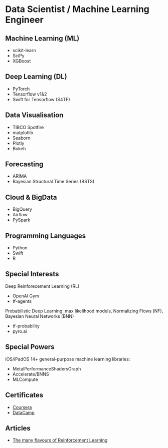 # Data Scientist / Machine Learning Engineer

## Machine Learning (ML)
* scikit-learn
* SciPy
* XGBoost

## Deep Learning (DL)
* PyTorch
* Tensorflow v1&2
* Swift for Tensorflow (S4TF)

## Data Visualisation
* TIBCO Spotfire
* matplotlib
* Seaborn
* Plotly
* Bokeh

## Forecasting
* ARIMA
* Bayesian Structural Time Series (BSTS)

## Cloud & BigData
* BigQuery
* Airflow
* PySpark

## Programming Languages
* Python
* Swift
* R

## Special Interests
Deep Reinforecement Learning (RL)
* OpenAI Gym
* tf-agents

Probabilistic Deep Learning: max likelihood models, Normalizing Flows (NF), Bayesian Neural Networks (BNN)
* tf-probability
* pyro.ai

## Special Powers
iOS/iPadOS 14+ general-purpose machine learning libraries:
* MetalPerformanceShadersGraph
* Accelerate/BNNS
* MLCompute

## Certificates
* [Coursera](https://github.com/maxvol/Coursera)
* [DataCamp](https://github.com/maxvol/DataCamp)

## Articles

* [The many flavours of Reinforcement Learning](https://medium.com/@maxim.volgin/the-many-flavours-of-reinforcement-learning-7f9eda6798eb)
